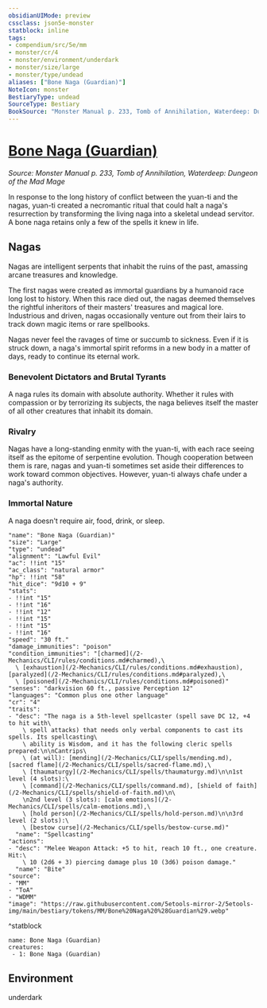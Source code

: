 ```yaml
---
obsidianUIMode: preview
cssclass: json5e-monster
statblock: inline
tags:
- compendium/src/5e/mm
- monster/cr/4
- monster/environment/underdark
- monster/size/large
- monster/type/undead
aliases: ["Bone Naga (Guardian)"]
NoteIcon: monster
BestiaryType: undead
SourceType: Bestiary
BookSource: "Monster Manual p. 233, Tomb of Annihilation, Waterdeep: Dungeon of the Mad Mage"
---
```

# [Bone Naga (Guardian)](2-Mechanics/CLI/bestiary/undead/bone-naga-guardian.md)
*Source: Monster Manual p. 233, Tomb of Annihilation, Waterdeep: Dungeon of the Mad Mage*  

In response to the long history of conflict between the yuan-ti and the nagas, yuan-ti created a necromantic ritual that could halt a naga's resurrection by transforming the living naga into a skeletal undead servitor. A bone naga retains only a few of the spells it knew in life.

## Nagas

Nagas are intelligent serpents that inhabit the ruins of the past, amassing arcane treasures and knowledge.

The first nagas were created as immortal guardians by a humanoid race long lost to history. When this race died out, the nagas deemed themselves the rightful inheritors of their masters' treasures and magical lore. Industrious and driven, nagas occasionally venture out from their lairs to track down magic items or rare spellbooks.

Nagas never feel the ravages of time or succumb to sickness. Even if it is struck down, a naga's immortal spirit reforms in a new body in a matter of days, ready to continue its eternal work.

### Benevolent Dictators and Brutal Tyrants

A naga rules its domain with absolute authority. Whether it rules with compassion or by terrorizing its subjects, the naga believes itself the master of all other creatures that inhabit its domain.

### Rivalry

Nagas have a long-standing enmity with the yuan-ti, with each race seeing itself as the epitome of serpentine evolution. Though cooperation between them is rare, nagas and yuan-ti sometimes set aside their differences to work toward common objectives. However, yuan-ti always chafe under a naga's authority.

### Immortal Nature

A naga doesn't require air, food, drink, or sleep.

```statblock
"name": "Bone Naga (Guardian)"
"size": "Large"
"type": "undead"
"alignment": "Lawful Evil"
"ac": !!int "15"
"ac_class": "natural armor"
"hp": !!int "58"
"hit_dice": "9d10 + 9"
"stats":
- !!int "15"
- !!int "16"
- !!int "12"
- !!int "15"
- !!int "15"
- !!int "16"
"speed": "30 ft."
"damage_immunities": "poison"
"condition_immunities": "[charmed](/2-Mechanics/CLI/rules/conditions.md#charmed),\
  \ [exhaustion](/2-Mechanics/CLI/rules/conditions.md#exhaustion), [paralyzed](/2-Mechanics/CLI/rules/conditions.md#paralyzed),\
  \ [poisoned](/2-Mechanics/CLI/rules/conditions.md#poisoned)"
"senses": "darkvision 60 ft., passive Perception 12"
"languages": "Common plus one other language"
"cr": "4"
"traits":
- "desc": "The naga is a 5th-level spellcaster (spell save DC 12, +4 to hit with\
    \ spell attacks) that needs only verbal components to cast its spells. Its spellcasting\
    \ ability is Wisdom, and it has the following cleric spells prepared:\n\nCantrips\
    \ (at will): [mending](/2-Mechanics/CLI/spells/mending.md), [sacred flame](/2-Mechanics/CLI/spells/sacred-flame.md),\
    \ [thaumaturgy](/2-Mechanics/CLI/spells/thaumaturgy.md)\n\n1st level (4 slots):\
    \ [command](/2-Mechanics/CLI/spells/command.md), [shield of faith](/2-Mechanics/CLI/spells/shield-of-faith.md)\n\
    \n2nd level (3 slots): [calm emotions](/2-Mechanics/CLI/spells/calm-emotions.md),\
    \ [hold person](/2-Mechanics/CLI/spells/hold-person.md)\n\n3rd level (2 slots):\
    \ [bestow curse](/2-Mechanics/CLI/spells/bestow-curse.md)"
  "name": "Spellcasting"
"actions":
- "desc": "Melee Weapon Attack: +5 to hit, reach 10 ft., one creature. Hit:\
    \ 10 (2d6 + 3) piercing damage plus 10 (3d6) poison damage."
  "name": "Bite"
"source":
- "MM"
- "ToA"
- "WDMM"
"image": "https://raw.githubusercontent.com/5etools-mirror-2/5etools-img/main/bestiary/tokens/MM/Bone%20Naga%20%28Guardian%29.webp"
```
^statblock

```encounter-table
name: Bone Naga (Guardian)
creatures:
 - 1: Bone Naga (Guardian)
```

## Environment

underdark